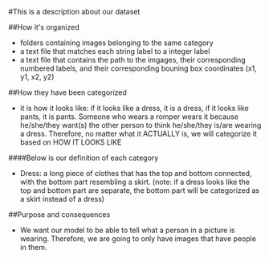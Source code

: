 #This is a description about our dataset

##How it's organized 
- folders containing images belonging to the same category
- a text file that matches each string label to a integer label
- a text file that contains the path to the imgages, their corresponding numbered labels, and their corresponding bouning box coordinates (x1, y1, x2, y2)

##How they have been categorized
- it is how it looks like: if it looks like a dress, it is a dress, if it looks like pants, it is pants. Someone who wears a romper wears it because he/she/they want(s) the other person to think he/she/they is/are wearing a dress. Therefore, no matter what it ACTUALLY is, we will categorize it based on HOW IT LOOKS LIKE
 
####Below is our definition of each category 
- Dress: a long piece of clothes that has the top and bottom connected, with the bottom part resembling a skirt. (note: if a dress looks like the top and bottom part are separate, the bottom part will be categorized as a skirt instead of a dress) 




##Purpose and consequences
- We want our model to be able to tell what a person in a picture is wearing. Therefore, we are going to only have images that have people in them. 
